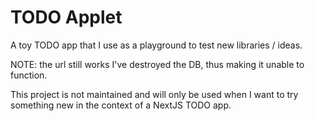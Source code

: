 # TODO Applet
A toy TODO app that I use as a playground to test new libraries / ideas.

NOTE: the url still works I've destroyed the DB, thus making it unable to function.

This project is not maintained and will only be used when I want to try something new in the context of a NextJS TODO app.
